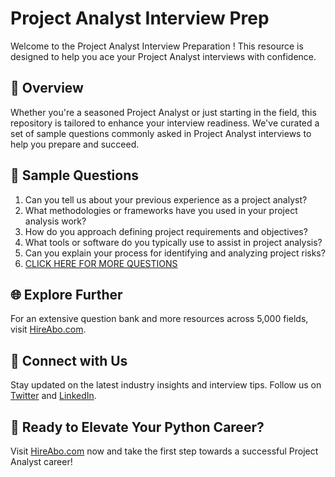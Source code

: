 # Project Analyst Interview Prep

Welcome to the Project Analyst Interview Preparation ! This resource is designed to help you ace your Project Analyst interviews with confidence.

## 🚀 Overview

Whether you're a seasoned Project Analyst or just starting in the field, this repository is tailored to enhance your interview readiness. We've curated a set of sample questions commonly asked in Project Analyst interviews to help you prepare and succeed.

## 📝 Sample Questions

1. Can you tell us about your previous experience as a project analyst?
2. What methodologies or frameworks have you used in your project analysis work?
3. How do you approach defining project requirements and objectives?
4. What tools or software do you typically use to assist in project analysis?
5. Can you explain your process for identifying and analyzing project risks?
6. [CLICK HERE FOR MORE QUESTIONS](https://hireabo.com/job/1_3_14/Project%20Analyst)

## 🌐 Explore Further

For an extensive question bank and more resources across 5,000 fields, visit [HireAbo.com](https://www.hireabo.com).

## 📱 Connect with Us

Stay updated on the latest industry insights and interview tips. Follow us on [Twitter](https://twitter.com/hireabo) and [LinkedIn](https://www.linkedin.com/in/hire-abo-3609972a8/).

## 🚀 Ready to Elevate Your Python Career?

Visit [HireAbo.com](https://www.hireabo.com) now and take the first step towards a successful Project Analyst career!